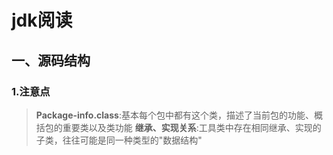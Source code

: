 # jdk阅读

## 一、源码结构

### 1.注意点

>**Package-info.class**:基本每个包中都有这个类，描述了当前包的功能、概括包的重要类以及类功能
>**继承、实现关系**:工具类中存在相同继承、实现的子类，往往可能是同一种类型的"数据结构"

